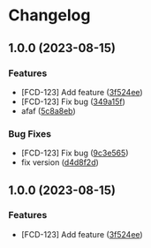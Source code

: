# Changelog

## 1.0.0 (2023-08-15)


### Features

* [FCD-123] Add feature ([3f524ee](https://github.com/f1reballl/BookOfRecipes/commit/3f524eed99ffc66ad3e1d6ffa9b281ccae8e6953))
* [FCD-123] Fix bug ([349a15f](https://github.com/f1reballl/BookOfRecipes/commit/349a15f7e3949855b22cac868fd73e0b200dd38f))
* afaf ([5c8a8eb](https://github.com/f1reballl/BookOfRecipes/commit/5c8a8eb74d0ddc56511133d592ffcb2fb1aaecef))


### Bug Fixes

* [FCD-123] Fix bug ([9c3e565](https://github.com/f1reballl/BookOfRecipes/commit/9c3e56524d37d34eeea0b5833c9c6b70f5b12bf1))
* fix version ([d4d8f2d](https://github.com/f1reballl/BookOfRecipes/commit/d4d8f2dd836d524ef1cfb7201751ef2bcaf9d7a0))

## 1.0.0 (2023-08-15)


### Features

* [FCD-123] Add feature ([3f524ee](https://github.com/f1reballl/BookOfRecipes/commit/3f524eed99ffc66ad3e1d6ffa9b281ccae8e6953))
